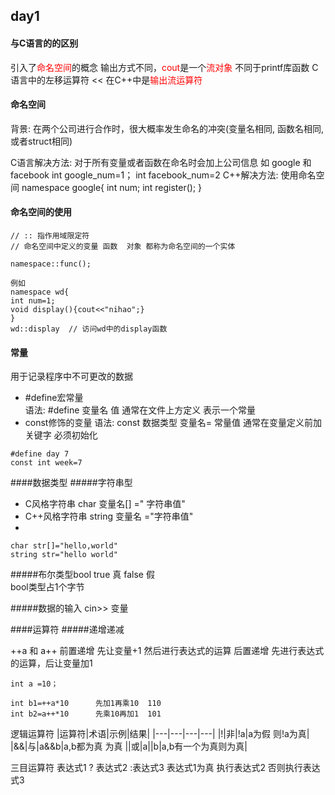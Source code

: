 ## day1
#### 与C语言的的区别
引入了<font color=red>命名空间</font>的概念
输出方式不同，<font color=red>cout</font>是一个<font color=red>流对象</font> 不同于printf库函数
C语言中的左移运算符 << 在C++中是<font color=red>输出流运算符</font>

#### 命名空间
背景: 在两个公司进行合作时，很大概率发生命名的冲突(变量名相同, 函数名相同, 或者struct相同)

C语言解决方法: 对于所有变量或者函数在命名时会加上公司信息 
如 google 和 facebook
int google_num=1； int facebook_num=2
C++解决方法: 使用命名空间
namespace google{
  int num; int register();
}

#### 命名空间的使用
```
// :: 指作用域限定符
// 命名空间中定义的变量 函数  对象 都称为命名空间的一个实体

namespace::func();

例如
namespace wd{
int num=1;
void display(){cout<<"nihao";}
}
wd::display  // 访问wd中的display函数
```
#### 常量
用于记录程序中不可更改的数据
- #define宏常量    
     语法:  #define 变量名 值
      通常在文件上方定义 表示一个常量
- const修饰的变量 
  语法: const 数据类型 变量名= 常量值
  通常在变量定义前加关键字 必须初始化
```
#define day 7
const int week=7
```

####数据类型
#####字符串型
- C风格字符串 char 变量名[] =" 字符串值"
- C++风格字符串 string 变量名 ="字符串值"
- 
```
char str[]="hello,world"
string str="hello world"
```
#####布尔类型bool
true 真  false 假  
bool类型占1个字节

#####数据的输入
cin>> 变量

####运算符
#####递增递减

++a 和 a++
前置递增 先让变量+1 然后进行表达式的运算
后置递增 先进行表达式的运算，后让变量加1
```
int a =10；

int b1=++a*10      先加1再乘10  110
int b2=a++*10      先乘10再加1  101

```

逻辑运算符
|运算符|术语|示例|结果|
|---|---|---|---|
|!|非|!a|a为假 则!a为真|
|&&|与|a&&b|a,b都为真 为真
||或|a||b|a,b有一个为真则为真|

三目运算符
表达式1 ? 表达式2 :表达式3
表达式1为真 执行表达式2 否则执行表达式3 









